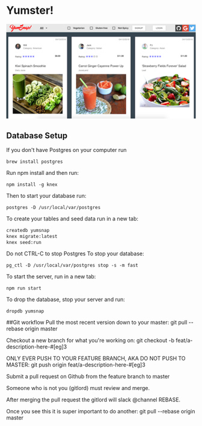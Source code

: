 # Yumster!

![Image of YumSnap](https://raw.githubusercontent.com/all-american-regex/YumSnap/master/client/YumSnap2.png)

## Database Setup

If you don't have Postgres on your computer run
```
brew install postgres
```
Run npm install
and then run:
```
npm install -g knex
```
Then to start your database run:
```
postgres -D /usr/local/var/postgres
```
To create your tables and seed data run in a new tab:
```
createdb yumsnap
knex migrate:latest
knex seed:run
```
Do not CTRL-C to stop Postgres
To stop your database:
```
pg_ctl -D /usr/local/var/postgres stop -s -m fast
```

To start the server, run in a new tab:
```
npm run start
```

To drop the database, stop your server and run:
```
dropdb yumsnap
```

##Git workflow
Pull the most recent version down to your master: git pull --rebase origin master

Checkout a new branch for what you're working on: git checkout -b feat/a-description-here-#[eg]3

ONLY EVER PUSH TO YOUR FEATURE BRANCH, AKA DO NOT PUSH TO MASTER: git push origin feat/a-description-here-#[eg]3

Submit a pull request on Github from the feature branch to master

Someone who is not you (gitlord) must review and merge.

After merging the pull request the gitlord will slack @channel REBASE.

Once you see this it is super important to do another: git pull --rebase origin master
